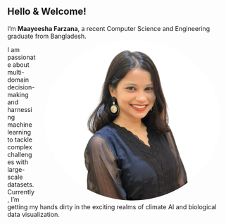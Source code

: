 ## Hello & Welcome!

I’m **Maayeesha Farzana**, a recent Computer Science and Engineering graduate from Bangladesh. 
<img src="Files/maayeesha.png" alt="maayeesha" style="float: right; margin: 0px 20px; width: 400px; border-radius: 50%;">

I am passionate about multi-domain decision-making and harnessing machine learning to tackle complex challenges with large-scale datasets. Currently, I’m getting my hands dirty in the exciting realms of climate AI and biological data visualization.





